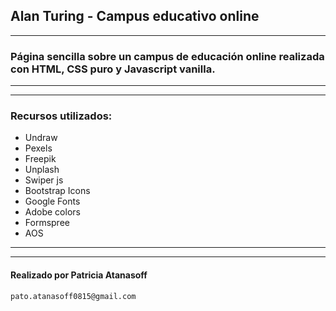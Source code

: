 ## Alan Turing - Campus educativo online
---

### Página sencilla sobre un campus de educación online realizada con HTML, CSS puro y Javascript vanilla.
---
---

### Recursos utilizados:

* Undraw
* Pexels
* Freepik
* Unplash 
* Swiper js
* Bootstrap Icons
* Google Fonts 
* Adobe colors
* Formspree
* AOS


---
---
#### Realizado por Patricia Atanasoff

`pato.atanasoff0815@gmail.com`



